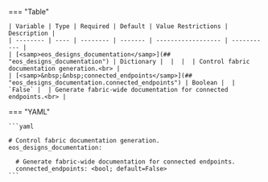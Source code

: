 <!--
  ~ Copyright (c) 2023 Arista Networks, Inc.
  ~ Use of this source code is governed by the Apache License 2.0
  ~ that can be found in the LICENSE file.
  -->
=== "Table"

    | Variable | Type | Required | Default | Value Restrictions | Description |
    | -------- | ---- | -------- | ------- | ------------------ | ----------- |
    | [<samp>eos_designs_documentation</samp>](## "eos_designs_documentation") | Dictionary |  |  |  | Control fabric documentation generation.<br> |
    | [<samp>&nbsp;&nbsp;connected_endpoints</samp>](## "eos_designs_documentation.connected_endpoints") | Boolean |  | `False` |  | Generate fabric-wide documentation for connected endpoints.<br> |

=== "YAML"

    ```yaml

    # Control fabric documentation generation.
    eos_designs_documentation:

      # Generate fabric-wide documentation for connected endpoints.
      connected_endpoints: <bool; default=False>
    ```
